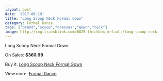 ```yaml
---
layout: post
date: '2017-08-19'
title: "Long Scoop Neck Formal Gown"
category: Formal Dance
tags: ["brand","scoop","dresses","gown","neck"]
image: http://img.transblink.com/6825-thickbox_default/long-scoop-neck-formal-gown.jpg
---
```

Long Scoop Neck Formal Gown

On Sales: **$360.99**
<a href="https://www.transblink.com/en/formal-dance/2210-long-scoop-neck-formal-gown.html"><amp-img layout="responsive" width="600" height="600" src="//img.transblink.com/6825-thickbox_default/long-scoop-neck-formal-gown.jpg" alt="Long Scoop Neck Formal Gown 0" /></a>

Buy it: [Long Scoop Neck Formal Gown](https://www.transblink.com/en/formal-dance/2210-long-scoop-neck-formal-gown.html "Long Scoop Neck Formal Gown")

View more: [Formal Dance](https://www.transblink.com/en/6-formal-dance "Formal Dance")